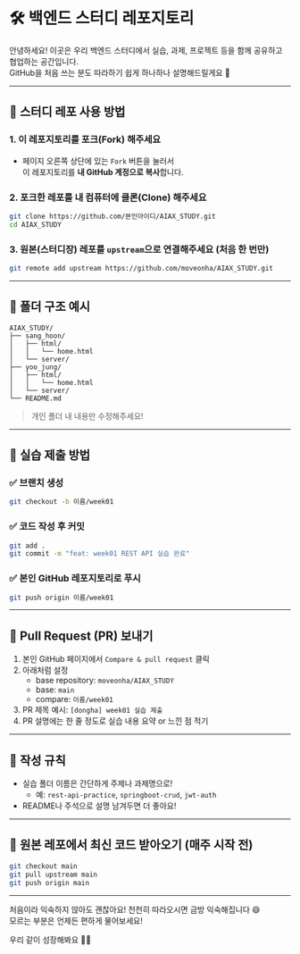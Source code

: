 # 🛠 백엔드 스터디 레포지토리

안녕하세요! 이곳은 우리 백엔드 스터디에서 실습, 과제, 프로젝트 등을 함께 공유하고 협업하는 공간입니다.  
GitHub을 처음 쓰는 분도 따라하기 쉽게 하나하나 설명해드릴게요 🙌

---

## 📌 스터디 레포 사용 방법

### 1. 이 레포지토리를 **포크(Fork)** 해주세요
- 페이지 오른쪽 상단에 있는 `Fork` 버튼을 눌러서  
  이 레포지토리를 **내 GitHub 계정으로 복사**합니다.

### 2. 포크한 레포를 내 컴퓨터에 **클론(Clone)** 해주세요
```bash
git clone https://github.com/본인아이디/AIAX_STUDY.git
cd AIAX_STUDY
```

### 3. 원본(스터디장) 레포를 `upstream`으로 연결해주세요 (처음 한 번만)
```bash
git remote add upstream https://github.com/moveonha/AIAX_STUDY.git
```

---

## 📁 폴더 구조 예시

```
AIAX_STUDY/
├── sang_hoon/
│   ├── html/
│   │   └── home.html
│   └── server/
├── yoo_jung/
│   ├── html/
│   │   └── home.html
│   └── server/
└── README.md
```

> 개인 폴더 내 내용만 수정해주세요!

---

## 🧪 실습 제출 방법

### ✅ 브랜치 생성
```bash
git checkout -b 이름/week01
```

### ✅ 코드 작성 후 커밋
```bash
git add .
git commit -m "feat: week01 REST API 실습 완료"
```

### ✅ 본인 GitHub 레포지토리로 푸시
```bash
git push origin 이름/week01
```

---

## 🔁 Pull Request (PR) 보내기

1. 본인 GitHub 페이지에서 `Compare & pull request` 클릭
2. 아래처럼 설정
   - base repository: `moveonha/AIAX_STUDY`
   - base: `main`
   - compare: `이름/week01`
3. PR 제목 예시: `[dongha] week01 실습 제출`
4. PR 설명에는 한 줄 정도로 실습 내용 요약 or 느낀 점 적기

---

## 📝 작성 규칙

- 실습 폴더 이름은 간단하게 주제나 과제명으로!
  - 예: `rest-api-practice`, `springboot-crud`, `jwt-auth`
- README나 주석으로 설명 남겨두면 더 좋아요!

---

## 🔄 원본 레포에서 최신 코드 받아오기 (매주 시작 전)

```bash
git checkout main
git pull upstream main
git push origin main
```

---

처음이라 익숙하지 않아도 괜찮아요! 천천히 따라오시면 금방 익숙해집니다 😄  
모르는 부분은 언제든 편하게 물어보세요!

우리 같이 성장해봐요 💪🔥
